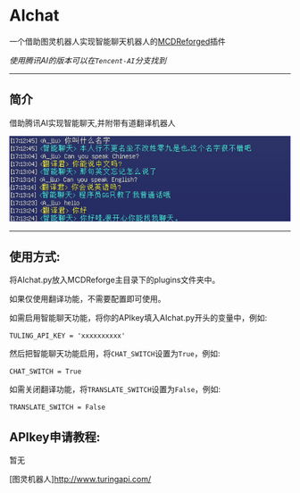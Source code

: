 # AIchat
一个借助图灵机器人实现智能聊天机器人的[MCDReforged](https://github.com/Fallen-Breath/MCDReforged)插件

_使用腾讯AI的版本可以在`Tencent-AI`分支找到_
***

## 简介
借助腾讯AI实现智能聊天,并附带有道翻译机器人

![image](https://github.com/A-JiuA/AIchat/blob/master/pictures/0.png)

***

## 使用方式:
将AIchat.py放入MCDReforge主目录下的plugins文件夹中。

如果仅使用翻译功能，不需要配置即可使用。

如需启用智能聊天功能，将你的APIkey填入AIchat.py开头的变量中，例如:
```
TULING_API_KEY = 'xxxxxxxxxx'
```
然后把智能聊天功能启用，将`CHAT_SWITCH`设置为`True`，例如:
```
CHAT_SWITCH = True
```
如需关闭翻译功能，将`TRANSLATE_SWITCH`设置为`False`，例如:
```
TRANSLATE_SWITCH = False
```

## APIkey申请教程:
暂无

[图灵机器人]http://www.turingapi.com/
